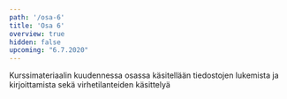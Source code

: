 ```yaml
---
path: '/osa-6'
title: 'Osa 6'
overview: true
hidden: false
upcoming: "6.7.2020"
---
```


Kurssimateriaalin kuudennessa osassa käsitellään tiedostojen lukemista ja kirjoittamista sekä virhetilanteiden käsittelyä

<pages-in-this-section></pages-in-this-section>

<exercises-in-this-section></exercises-in-this-section>
